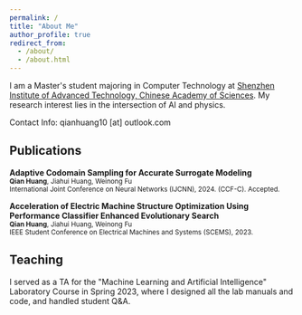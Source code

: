 ```yaml
---
permalink: /
title: "About Me"
author_profile: true
redirect_from: 
  - /about/
  - /about.html
---
```


I am a Master's student majoring in Computer Technology at [Shenzhen Institute of Advanced Technology, Chinese Academy of Sciences](https://www.siat.ac.cn). My research interest lies in the intersection of AI and physics.

Contact Info: qianhuang10 [at] outlook.com

Publications
---
**Adaptive Codomain Sampling for Accurate Surrogate Modeling**<br>
<small>**Qian Huang**, Jiahui Huang, Weinong Fu<br></small>
<small>International Joint Conference on Neural Networks (IJCNN), 2024. (CCF-C). Accepted.</small>


**Acceleration of Electric Machine Structure Optimization Using Performance Classifier Enhanced Evolutionary Search**<br>
<small>**Qian Huang**, Jiahui Huang, Weinong Fu<br></small>
<small>IEEE Student Conference on Electrical Machines and Systems (SCEMS), 2023.</small> 


Teaching
---
I served as a TA for the "Machine Learning and Artificial Intelligence" Laboratory Course in Spring 2023, where I designed all the lab manuals and code, and handled student Q&A.
